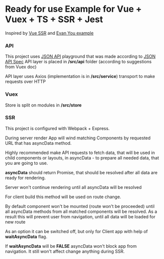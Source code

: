 # Ready for use Example for Vue + Vuex + TS + SSR + Jest

Inspired by [Vue SSR](https://ssr.vuejs.org/en) and [Evan You example](https://github.com/vuejs/vue-hackernews-2.0)

### API

This project uses [JSON API](http://jsonapiplayground.reyesoft.com/) playground that was made according to [JSON API Spec](http://jsonapi.org/)
API layer is placed in **/src/api** folder (according to suggestions from Vuex doc)

API layer uses Axios (implementation is in **/src/service**) transport to make requests over HTTP

### Vuex

Store is split on modules in **/src/store**

### SSR

This project is configured with Webpack + Express.

During server render App will wind matching Components by requested URL that has asyncData method.

Highly recommended make API requests to fetch data, that will be used in child components or layouts,
in asyncData - to prepare all needed data, that you are going to use.

**asyncData** should return Promise, that should be resolved after all data are ready for rendering.

Server won't continue rendering until all asyncData will be resolved

For client build this method will be used on route change.

By default component won't be mounted (route won't be proceeded) until all asyncData methods 
from all matched components will be resolved. As a result this will prevent user from navigation, until all data will
be loaded for new route

As an option it can be switched off, but only for Client app with help of **waitAsyncData** flag.

If **waitAsyncData** will be **FALSE** asyncData won't block app from navigation. It still won't affect
change anything during SSR.